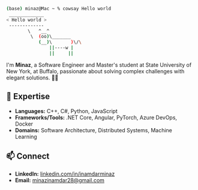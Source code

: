 ```bash
(base) minaz@Mac ~ % cowsay Hello world
 _____________
< Hello world >
 -------------
        \   ^__^
         \  (oo)\_______
            (__)\       )\/\
                ||----w |
                ||     ||
```

I'm **Minaz**, a Software Engineer and Master's student at State University of New York, at Buffalo, passionate about solving complex challenges with elegant solutions. 💅🏻

## 🌟 Expertise
- **Languages:** C++, C#, Python, JavaScript  
- **Frameworks/Tools:** .NET Core, Angular, PyTorch, Azure DevOps, Docker  
- **Domains:** Software Architecture, Distributed Systems, Machine Learning  

## 📫 Connect
- **LinkedIn:** [linkedin.com/in/inamdarminaz](https://www.linkedin.com/in/inamdarminaz)  
- **Email:** minazinamdar28@gmail.com  

